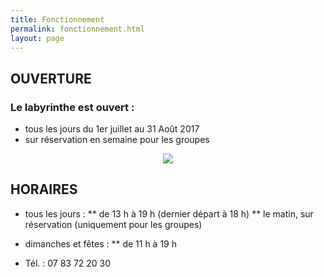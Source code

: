 ```yaml
---
title: Fonctionnement
permalink: fonctionnement.html
layout: page
---
```

## OUVERTURE 
 
### Le labyrinthe est ouvert :
* tous les jours du 1er juillet au 31 Août 2017
* sur réservation en semaine pour les groupes
 
<center>
<img src="{{ site.baseurl }}public/img/ecole.jpg">
</center>

## HORAIRES
* tous les jours :
** de 13 h à 19 h (dernier départ à 18 h)
** le matin, sur réservation (uniquement pour les groupes)
* dimanches et fêtes :
** de 11 h à 19 h
 
* Tél. : 07 83 72 20 30 


